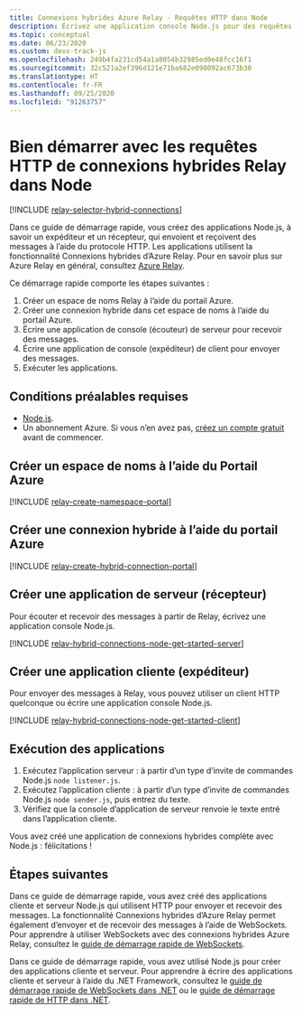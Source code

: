 ```yaml
---
title: Connexions hybrides Azure Relay - Requêtes HTTP dans Node
description: Écrivez une application console Node.js pour des requêtes HTTP de connexions hybrides Azure Relay dans Node.
ms.topic: conceptual
ms.date: 06/23/2020
ms.custom: devx-track-js
ms.openlocfilehash: 249b4fa231cd54a1a8054b32985ed0e48fcc16f1
ms.sourcegitcommit: 32c521a2ef396d121e71ba682e098092ac673b30
ms.translationtype: HT
ms.contentlocale: fr-FR
ms.lasthandoff: 09/25/2020
ms.locfileid: "91263757"
---
```

# <a name="get-started-with-relay-hybrid-connections-http-requests-in-node"></a>Bien démarrer avec les requêtes HTTP de connexions hybrides Relay dans Node

[!INCLUDE [relay-selector-hybrid-connections](../../includes/relay-selector-hybrid-connections.md)]

Dans ce guide de démarrage rapide, vous créez des applications Node.js, à savoir un expéditeur et un récepteur, qui envoient et reçoivent des messages à l’aide du protocole HTTP. Les applications utilisent la fonctionnalité Connexions hybrides d’Azure Relay. Pour en savoir plus sur Azure Relay en général, consultez [Azure Relay](relay-what-is-it.md). 

Ce démarrage rapide comporte les étapes suivantes :

1. Créer un espace de noms Relay à l’aide du portail Azure.
2. Créer une connexion hybride dans cet espace de noms à l’aide du portail Azure.
3. Écrire une application de console (écouteur) de serveur pour recevoir des messages.
4. Écrire une application de console (expéditeur) de client pour envoyer des messages.
5. Exécuter les applications.

## <a name="prerequisites"></a>Conditions préalables requises
- [Node.js](https://nodejs.org/en/).
- Un abonnement Azure. Si vous n’en avez pas, [créez un compte gratuit](https://azure.microsoft.com/free/) avant de commencer.

## <a name="create-a-namespace-using-the-azure-portal"></a>Créer un espace de noms à l’aide du Portail Azure
[!INCLUDE [relay-create-namespace-portal](../../includes/relay-create-namespace-portal.md)]

## <a name="create-a-hybrid-connection-using-the-azure-portal"></a>Créer une connexion hybride à l’aide du portail Azure
[!INCLUDE [relay-create-hybrid-connection-portal](../../includes/relay-create-hybrid-connection-portal.md)]

## <a name="create-a-server-application-listener"></a>Créer une application de serveur (récepteur)
Pour écouter et recevoir des messages à partir de Relay, écrivez une application console Node.js.

[!INCLUDE [relay-hybrid-connections-node-get-started-server](../../includes/relay-hybrid-connections-http-requests-node-get-started-server.md)]

## <a name="create-a-client-application-sender"></a>Créer une application cliente (expéditeur)

Pour envoyer des messages à Relay, vous pouvez utiliser un client HTTP quelconque ou écrire une application console Node.js.

[!INCLUDE [relay-hybrid-connections-node-get-started-client](../../includes/relay-hybrid-connections-http-requests-node-get-started-client.md)]

## <a name="run-the-applications"></a>Exécution des applications

1. Exécutez l’application serveur : à partir d’un type d’invite de commandes Node.js `node listener.js`.
2. Exécutez l’application cliente : à partir d’un type d’invite de commandes Node.js `node sender.js`, puis entrez du texte.
3. Vérifiez que la console d’application de serveur renvoie le texte entré dans l’application cliente.

Vous avez créé une application de connexions hybrides complète avec Node.js : félicitations !

## <a name="next-steps"></a>Étapes suivantes
Dans ce guide de démarrage rapide, vous avez créé des applications cliente et serveur Node.js qui utilisent HTTP pour envoyer et recevoir des messages. La fonctionnalité Connexions hybrides d’Azure Relay permet également d’envoyer et de recevoir des messages à l’aide de WebSockets. Pour apprendre à utiliser WebSockets avec des connexions hybrides Azure Relay, consultez le [guide de démarrage rapide de WebSockets](relay-hybrid-connections-node-get-started.md).

Dans ce guide de démarrage rapide, vous avez utilisé Node.js pour créer des applications cliente et serveur. Pour apprendre à écrire des applications cliente et serveur à l’aide du .NET Framework, consultez le [guide de démarrage rapide de WebSockets dans .NET](relay-hybrid-connections-dotnet-get-started.md) ou le [guide de démarrage rapide de HTTP dans .NET](relay-hybrid-connections-http-requests-dotnet-get-started.md).
